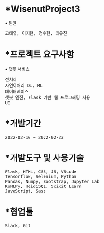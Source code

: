 # *WisenutProject3
• 팀원
<pre>고태영, 이지현, 정수현, 최유진</pre>

# *프로젝트 요구사항
• 챗봇 서비스
<pre>전처리
자연어처리 DL, ML
데이터베이스
챗봇 엔진, Flask 기반 웹 프로그래밍 사용
UI</pre>
 
# *개발기간
<pre>2022-02-10 ~ 2022-02-23</pre>

# *개발도구 및 사용기술
<pre>
Flask, HTML, CSS, JS, VScode
Tensorflow, Selenium, Python
Pandas, Numpy, Bootstrap, Jupyter Lab
KoNLPy, HeidiSQL, Scikit Learn
JavaScript, Sass
</pre>

# *협업툴
<pre>Slack, Git</pre><br/>
